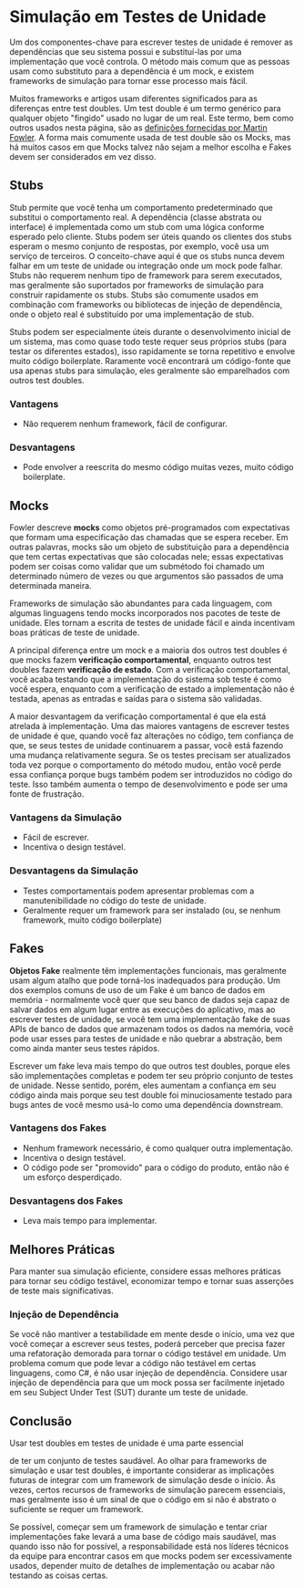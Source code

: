 # Simulação em Testes de Unidade

Um dos componentes-chave para escrever testes de unidade é remover as dependências que seu sistema possui e substituí-las por uma implementação que você controla. O método mais comum que as pessoas usam como substituto para a dependência é um mock, e existem frameworks de simulação para tornar esse processo mais fácil.

Muitos frameworks e artigos usam diferentes significados para as diferenças entre test doubles. Um test double é um termo genérico para qualquer objeto "fingido" usado no lugar de um real. Este termo, bem como outros usados nesta página, são as [definições fornecidas por Martin Fowler](https://martinfowler.com/articles/mocksArentStubs.html#TheDifferenceBetweenMocksAndStubs). A forma mais comumente usada de test double são os Mocks, mas há muitos casos em que Mocks talvez não sejam a melhor escolha e Fakes devem ser considerados em vez disso.

## Stubs

Stub permite que você tenha um comportamento predeterminado que substitui o comportamento real. A dependência (classe abstrata ou interface) é implementada como um stub com uma lógica conforme esperado pelo cliente. Stubs podem ser úteis quando os clientes dos stubs esperam o mesmo conjunto de respostas, por exemplo, você usa um serviço de terceiros. O conceito-chave aqui é que os stubs nunca devem falhar em um teste de unidade ou integração onde um mock pode falhar. Stubs não requerem nenhum tipo de framework para serem executados, mas geralmente são suportados por frameworks de simulação para construir rapidamente os stubs. Stubs são comumente usados em combinação com frameworks ou bibliotecas de injeção de dependência, onde o objeto real é substituído por uma implementação de stub.

Stubs podem ser especialmente úteis durante o desenvolvimento inicial de um sistema, mas como quase todo teste requer seus próprios stubs (para testar os diferentes estados), isso rapidamente se torna repetitivo e envolve muito código boilerplate. Raramente você encontrará um código-fonte que usa apenas stubs para simulação, eles geralmente são emparelhados com outros test doubles.

### Vantagens

- Não requerem nenhum framework, fácil de configurar.

### Desvantagens

- Pode envolver a reescrita do mesmo código muitas vezes, muito código boilerplate.

## Mocks

Fowler descreve **mocks** como objetos pré-programados com expectativas que formam uma especificação das chamadas que se espera receber. Em outras palavras, mocks são um objeto de substituição para a dependência que tem certas expectativas que são colocadas nele; essas expectativas podem ser coisas como validar que um submétodo foi chamado um determinado número de vezes ou que argumentos são passados de uma determinada maneira.

Frameworks de simulação são abundantes para cada linguagem, com algumas linguagens tendo mocks incorporados nos pacotes de teste de unidade. Eles tornam a escrita de testes de unidade fácil e ainda incentivam boas práticas de teste de unidade.

A principal diferença entre um mock e a maioria dos outros test doubles é que mocks fazem **verificação comportamental**, enquanto outros test doubles fazem **verificação de estado**. Com a verificação comportamental, você acaba testando que a implementação do sistema sob teste é como você espera, enquanto com a verificação de estado a implementação não é testada, apenas as entradas e saídas para o sistema são validadas.

A maior desvantagem da verificação comportamental é que ela está atrelada à implementação. Uma das maiores vantagens de escrever testes de unidade é que, quando você faz alterações no código, tem confiança de que, se seus testes de unidade continuarem a passar, você está fazendo uma mudança relativamente segura. Se os testes precisam ser atualizados toda vez porque o comportamento do método mudou, então você perde essa confiança porque bugs também podem ser introduzidos no código do teste. Isso também aumenta o tempo de desenvolvimento e pode ser uma fonte de frustração.

### Vantagens da Simulação

- Fácil de escrever.
- Incentiva o design testável.

### Desvantagens da Simulação

- Testes comportamentais podem apresentar problemas com a manutenibilidade no código do teste de unidade.
- Geralmente requer um framework para ser instalado (ou, se nenhum framework, muito código boilerplate)

## Fakes

**Objetos Fake** realmente têm implementações funcionais, mas geralmente usam algum atalho que pode torná-los inadequados para produção. Um dos exemplos comuns de uso de um Fake é um banco de dados em memória - normalmente você quer que seu banco de dados seja capaz de salvar dados em algum lugar entre as execuções do aplicativo, mas ao escrever testes de unidade, se você tem uma implementação fake de suas APIs de banco de dados que armazenam todos os dados na memória, você pode usar esses para testes de unidade e não quebrar a abstração, bem como ainda manter seus testes rápidos.

Escrever um fake leva mais tempo do que outros test doubles, porque eles são implementações completas e podem ter seu próprio conjunto de testes de unidade. Nesse sentido, porém, eles aumentam a confiança em seu código ainda mais porque seu test double foi minuciosamente testado para bugs antes de você mesmo usá-lo como uma dependência downstream.

### Vantagens dos Fakes

- Nenhum framework necessário, é como qualquer outra implementação.
- Incentiva o design testável.
- O código pode ser "promovido" para o código do produto, então não é um esforço desperdiçado.

### Desvantagens dos Fakes

- Leva mais tempo para implementar.

## Melhores Práticas

Para manter sua simulação eficiente, considere essas melhores práticas para tornar seu código testável, economizar tempo e tornar suas asserções de teste mais significativas.

### Injeção de Dependência

Se você não mantiver a testabilidade em mente desde o início, uma vez que você começar a escrever seus testes, poderá perceber que precisa fazer uma refatoração demorada para tornar o código testável em unidade. Um problema comum que pode levar a código não testável em certas linguagens, como C#, é não usar injeção de dependência. Considere usar injeção de dependência para que um mock possa ser facilmente injetado em seu Subject Under Test (SUT) durante um teste de unidade.

## Conclusão

Usar test doubles em testes de unidade é uma parte essencial

 de ter um conjunto de testes saudável. Ao olhar para frameworks de simulação e usar test doubles, é importante considerar as implicações futuras de integrar com um framework de simulação desde o início. Às vezes, certos recursos de frameworks de simulação parecem essenciais, mas geralmente isso é um sinal de que o código em si não é abstrato o suficiente se requer um framework.

Se possível, começar sem um framework de simulação e tentar criar implementações fake levará a uma base de código mais saudável, mas quando isso não for possível, a responsabilidade está nos líderes técnicos da equipe para encontrar casos em que mocks podem ser excessivamente usados, depender muito de detalhes de implementação ou acabar não testando as coisas certas.
